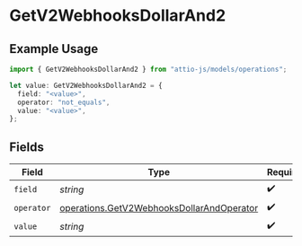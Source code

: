 # GetV2WebhooksDollarAnd2

## Example Usage

```typescript
import { GetV2WebhooksDollarAnd2 } from "attio-js/models/operations";

let value: GetV2WebhooksDollarAnd2 = {
  field: "<value>",
  operator: "not_equals",
  value: "<value>",
};
```

## Fields

| Field                                                                                                  | Type                                                                                                   | Required                                                                                               | Description                                                                                            |
| ------------------------------------------------------------------------------------------------------ | ------------------------------------------------------------------------------------------------------ | ------------------------------------------------------------------------------------------------------ | ------------------------------------------------------------------------------------------------------ |
| `field`                                                                                                | *string*                                                                                               | :heavy_check_mark:                                                                                     | N/A                                                                                                    |
| `operator`                                                                                             | [operations.GetV2WebhooksDollarAndOperator](../../models/operations/getv2webhooksdollarandoperator.md) | :heavy_check_mark:                                                                                     | N/A                                                                                                    |
| `value`                                                                                                | *string*                                                                                               | :heavy_check_mark:                                                                                     | N/A                                                                                                    |